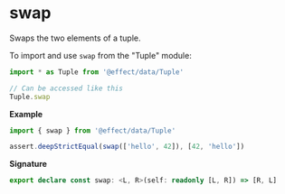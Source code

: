 # swap

Swaps the two elements of a tuple.

To import and use `swap` from the "Tuple" module:

```ts
import * as Tuple from '@effect/data/Tuple'

// Can be accessed like this
Tuple.swap
```

**Example**

```ts
import { swap } from '@effect/data/Tuple'

assert.deepStrictEqual(swap(['hello', 42]), [42, 'hello'])
```

**Signature**

```ts
export declare const swap: <L, R>(self: readonly [L, R]) => [R, L]
```

